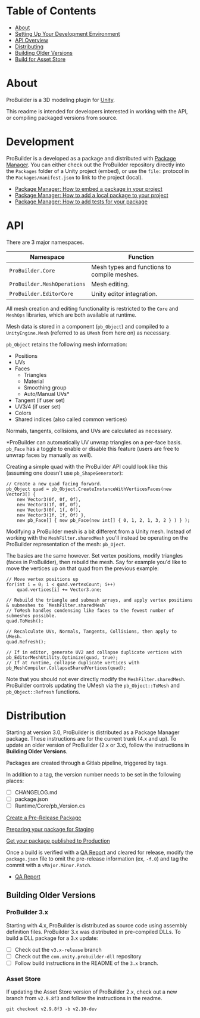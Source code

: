 # Table of Contents

- [About](#about)
- [Setting Up Your Development Environment](#development)
- [API Overview](#api)
- [Distributing](#distribution)
- [Building Older Versions](#older-versions)
- [Build for Asset Store](#asset-store)

# About

ProBuilder is a 3D modeling plugin for [Unity](https://unity3d.com).

This readme is intended for developers interested in working with the API, or
compiling packaged versions from source.

# Development

ProBuilder is a developed as a package and distributed with [Package Manager](https://docs.unity3d.com/Packages/com.unity.package-manager-ui@1.8/manual/index.html). You can either check out the ProBuilder repository directly into the `Packages` folder of a Unity project (embed), or use the `file:` protocol in the `Packages/manifest.json` to link to the project (local).

- [Package Manager: How to embed a package in your project](https://confluence.hq.unity3d.com/display/PAK/How+to+embed+a+package+in+your+project)
- [Package Manager: How to add a local package to your project](https://confluence.hq.unity3d.com/display/PAK/How+to+add+a+local+package+to+your+project)
- [Package Manager: How to add tests for your package](https://confluence.hq.unity3d.com/display/PAK/How+to+add+a+test+project+for+your+package)

# API

There are 3 major namespaces.

| Namespace | Function |
|--|--|
| `ProBuilder.Core` | Mesh types and functions to compile meshes. |
| `ProBuilder.MeshOperations` | Mesh editing. |
| `ProBuilder.EditorCore` | Unity editor integration. |

All mesh creation and editing functionality is restricted to the `Core` and
`MeshOps` libraries, which are both available at runtime.

Mesh data is stored in a component (`pb_Object`) and compiled to a
`UnityEngine.Mesh` (referred to as `UMesh` from here on) as necessary.

`pb_Object` retains the following mesh information:

- Positions
- UVs
- Faces
	- Triangles
	- Material
	- Smoothing group
	- Auto/Manual UVs*
- Tangent (if user set)
- UV3/4 (if user set)
- Colors
- Shared indices (also called common vertices)

Normals, tangents, collisions, and UVs are calculated as necessary.

\*ProBuilder can automatically UV unwrap triangles on a per-face basis. `pb_Face`
has a toggle to enable or disable this feature (users are free to unwrap faces
by manually as well).

Creating a simple quad with the ProBuilder API could look like this (assuming
one doesn't use `pb_ShapeGenerator`):

```
// Create a new quad facing forward.
pb_Object quad = pb_Object.CreateInstanceWithVerticesFaces(new Vector3[] {
	new Vector3(0f, 0f, 0f),
	new Vector3(1f, 0f, 0f),
	new Vector3(0f, 1f, 0f),
	new Vector3(1f, 1f, 0f) },
	new pb_Face[] { new pb_Face(new int[] { 0, 1, 2, 1, 3, 2 } ) } );
```

Modifying a ProBuilder mesh is a bit different from a Unity mesh. Instead of
working with the `MeshFilter.sharedMesh` you'll instead be operating on the
ProBuilder representation of the mesh: `pb_Oject`.

The basics are the same however. Set vertex positions, modify triangles (faces
in ProBuilder), then rebuild the mesh. Say for example you'd like to move the
vertices up on that quad from the previous example:

```
// Move vertex positions up
for(int i = 0; i < quad.vertexCount; i++)
	quad.vertices[i] += Vector3.one;

// Rebuild the triangle and submesh arrays, and apply vertex positions & submeshes to `MeshFilter.sharedMesh`
// ToMesh handles condensing like faces to the fewest number of submeshes possible.
quad.ToMesh();

// Recalculate UVs, Normals, Tangents, Collisions, then apply to UMesh.
quad.Refresh();

// If in editor, generate UV2 and collapse duplicate vertices with
pb_EditorMeshUtility.Optimize(quad, true);
// If at runtime, collapse duplicate vertices with
pb_MeshCompiler.CollapseSharedVertices(quad);
```

Note that you should not ever directly modify the `MeshFilter.sharedMesh`.
ProBuilder controls updating the UMesh via the `pb_Object::ToMesh` and
`pb_Object::Refresh` functions.

# Distribution

Starting at version 3.0, ProBuilder is distributed as a Package Manager package. These instructions are for the current trunk (4.x and up). To update an older version of ProBuilder (2.x or 3.x), follow the instructions in **Building Older Versions**.

Packages are created through a Gitlab pipeline, triggered by tags.

In addition to a tag, the version number needs to be set in the following places:

- [ ] CHANGELOG.md
- [ ] package.json
- [ ] Runtime/Core/pb_Version.cs

[Create a Pre-Release Package](https://gitlab.internal.unity3d.com/upm-packages/upm-package-template#create-a-pre-release-package)

[Preparing your package for Staging](https://gitlab.internal.unity3d.com/upm-packages/upm-package-template#preparing-your-package-for-staging)

[Get your package published to Production](https://gitlab.internal.unity3d.com/upm-packages/upm-package-template#get-your-package-published-to-production)

Once a build is verified with a [QA Report](https://drive.google.com/drive/u/0/folders/1neI43BrzpTmyHvE5Qe5TN8YVHTOp-5Dd) and cleared for release, modify the `package.json` file to omit the pre-release information (ex, `-f.0`) and tag the commit with a `vMajor.Minor.Patch`.

- [QA Report](https://docs.google.com/document/d/1uGJV1Wkij_fqB_TeCAUDYoYoSiU1IryoKrjtzPRxN4g/edit)

## Building Older Versions

### ProBuilder 3.x

Starting with 4.x, ProBuilder is distributed as source code using assembly definition files. ProBuilder 3.x was distributed in pre-compiled DLLs. To build a DLL package for a 3.x update:

- [ ] Check out the `v3.x-release` branch
- [ ] Check out the `com.unity.probuilder-dll` repository
- [ ] Follow build instructions in the README of the `3.x` branch.

### Asset Store

If updating the Asset Store version of ProBuilder 2.x, check out a new branch from `v2.9.8f3` and follow the instructions in the readme.

`git checkout v2.9.8f3 -b v2.10-dev`
